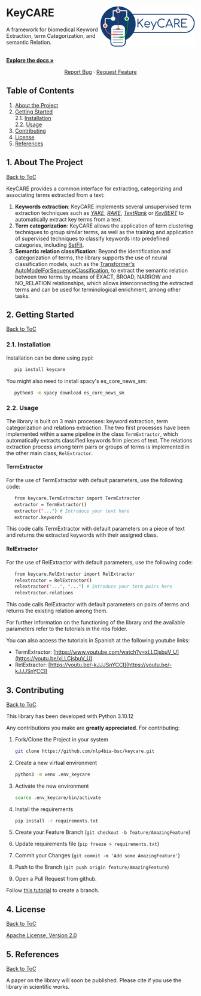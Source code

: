 <!--
*** Thanks for checking out the Best-README-Template. If you have a suggestion
*** that would make this better, please fork the repo and create a pull request
*** or simply open an issue with the tag "enhancement".
*** Thanks again! Now go create something AMAZING! :D
-->
<!-- PROJECT SHIELDS -->
<!--
*** I'm using markdown "reference style" links for readability.
*** Reference links are enclosed in brackets [ ] instead of parentheses ( ).
*** See the bottom of this document for the declaration of the reference variables
*** for contributors-url, forks-url, etc. This is an optional, concise syntax you may use.
*** https://www.markdownguide.org/basic-syntax/#reference-style-links
-->
<!--
#
[![Contributors][contributors-shield]][contributors-url]
[![Forks][forks-shield]][forks-url]
[![Stargazers][stars-shield]][stars-url]
[![Issues][issues-shield]][issues-url]
[![MIT License][license-shield]][license-url]
[![LinkedIn][linkedin-shield]][linkedin-url]
-->
<!-- PROJECT LOGO -->
# KeyCARE <img src="www/keyCARE_smalllogo.png" alt="Logo" align="right" width="50%">

A framework for biomedical Keyword Extraction, term Categorization, and semantic Relation.

<p align="left">
    <br />
    <a href="https://github.com/nlp4bia-bsc/keycare"><strong>Explore the docs »</strong></a>
</p>
<p align="center">
    <a href="https://github.com/nlp4bia-bsc/keycare/issues">Report Bug</a>
    ·
    <a href="https://github.com/nlp4bia-bsc/keycare/issues">Request Feature</a>
</p>

<!-- TABLE OF CONTENTS -->
<a name="toc"/></a>
## Table of Contents  
   1. [About the Project](#about)  
   2. [Getting Started](#gettingstarted)  
        2.1. [Installation](#installation)  
        2.2. [Usage](#usage)  
   3. [Contributing](#contributing)  
   4. [License](#license)
   5. [References](#references)

<!-- ABOUT THE PROJECT -->

<a name="about"/></a>
## 1. About The Project
[Back to ToC](#toc)

KeyCARE provides a common interface for extracting, categorizing and associating terms extracted from a text: 

1. **Keywords extraction**: KeyCARE implements several unsupervised term extraction techniques such as [*YAKE*](https://github.com/LIAAD/yake), [*RAKE*](https://pypi.org/project/rake-nltk/), [*TextRank*](https://pypi.org/project/pytextrank/) or [*KeyBERT*](https://github.com/MaartenGr/KeyBERT) to automatically extract key terms from a text.
2. **Term categorization**: KeyCARE allows the application of term clustering techniques to group similar terms, as well as the training and application of supervised techniques to classify keywords into predefined categories, including [SetFit](https://github.com/huggingface/setfit). 
3. **Semantic relation classification**: Beyond the identification and categorization of terms, the library supports the use of neural classification models, such as the [Transformer's AutoModelForSequenceClassification](https://github.com/huggingface/transformers), to extract the semantic relation between two terms by means of EXACT, BROAD, NARROW and NO_RELATION relationships, which allows interconnecting the extracted terms and can be used for terminological enrichment, among other tasks.

<!-- GETTING STARTED -->
<a name="gettingstarted"/></a>
## 2. Getting Started
[Back to ToC](#toc)

<a name="installation"/></a>
### 2.1. Installation 
Installation can be done using pypi:

```sh
   pip install keycare
```

You might also need to install spacy's es_core_news_sm:

```sh
   python3 -m spacy download es_core_news_sm
```

<a name="usage"/></a>
### 2.2. Usage 
The library is built on 3 main processes: keyword extraction, term categorization and relations extraction. The two first processes have been implemented within a same pipeline in the class `TermExtractor`, which automatically extracts classified keywords frim pieces of text. The relations extraction process among term pairs or groups of terms is implemented in the other main class, `RelExtractor`.

#### TermExtractor
For the use of TermExtractor with default parameters, use the following code:

```sh
   from keycare.TermExtractor import TermExtractor
   extractor = TermExtractor()
   extractor("...") # Introduce your text here
   extractor.keywords
```

This code calls TermExtractor with default parameters on a piece of text and returns the extracted keywords with their assigned class.

#### RelExtractor
For the use of RelExtractor with default parameters, use the following code:

```sh
   from keycare.RelExtractor import RelExtractor
   relextractor = RelExtractor()
   relextractor("...", "...") # Introduce your term pairs here
   relextractor.relations
```

This code calls RelExtractor with default parameters on pairs of terms and returns the existing relation among them.

For further information on the functioning of the library and the available parameters refer to the tutorials in the nbs folder.

You can also access the tutorials in Spanish at the following youtube links:
- TermExtractor: [https://www.youtube.com/watch?v=xLLCjsbuV_U](https://youtu.be/xLLCjsbuV_U)
- RelExtractor: [https://youtu.be/-kJJJSnYCCI](https://youtu.be/-kJJJSnYCCI)

<!-- CONTRIBUTING -->
<a name="contributing"/></a>
## 3. Contributing
[Back to ToC](#toc)

This library has been developed with Python 3.10.12

Any contributions you make are **greatly appreciated**. For contributing:

1. Fork/Clone the Project in your system
   ```sh
   git clone https://github.com/nlp4bia-bsc/keycare.git
   ```
2. Create a new virtual environment

   ```sh
   python3 -m venv .env_keycare
   ```
3. Activate the new environment

   ```sh
   source .env_keycare/bin/activate
   ```
4. Install the requirements

    ```sh
    pip install -r requirements.txt
    ```
5. Create your Feature Branch (`git checkout -b feature/AmazingFeature`)
6. Update requirements file (`pip freeze > requirements.txt`)
7. Commit your Changes (`git commit -m 'Add some AmazingFeature'`)
8. Push to the Branch (`git push origin feature/AmazingFeature`)
9. Open a Pull Request from github.

Follow [this tutorial](https://github.com/Kunena/Kunena-Forum/wiki/Create-a-new-branch-with-git-and-manage-branches) to create a branch.

<!-- LICENSE -->
<a name="license"/></a>
## 4. License
[Back to ToC](#toc)

[Apache License, Version 2.0](https://www.apache.org/licenses/LICENSE-2.0)

<a name="references"/></a>
## 5. References
[Back to ToC](#toc)

A paper on the library will soon be published. Please cite if you use the library in scientific works.
